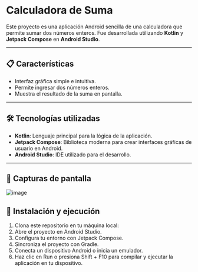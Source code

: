 # Calculadora de Suma

Este proyecto es una aplicación Android sencilla de una calculadora que permite sumar dos números enteros. Fue desarrollada utilizando **Kotlin** y **Jetpack Compose** en **Android Studio**.

---

## 📋 Características

- Interfaz gráfica simple e intuitiva.
- Permite ingresar dos números enteros.
- Muestra el resultado de la suma en pantalla.

---

## 🛠️ Tecnologías utilizadas

- **Kotlin**:  Lenguaje principal para la lógica de la aplicación.
- **Jetpack Compose**: Biblioteca moderna para crear interfaces gráficas de usuario en Android.
- **Android Studio**: IDE utilizado para el desarrollo.

---

## 📱 Capturas de pantalla

![image](https://github.com/user-attachments/assets/817f4b38-4c17-4589-a6bd-1b36416b57b5)


## 🚀 Instalación y ejecución

1. Clona este repositorio en tu máquina local:
2. Abre el proyecto en Android Studio.
3. Configura tu entorno con Jetpack Compose.
4. Sincroniza el proyecto con Gradle.
5. Conecta un dispositivo Android o inicia un emulador.
6. Haz clic en Run o presiona Shift + F10 para compilar y ejecutar la aplicación en tu dispositivo.
